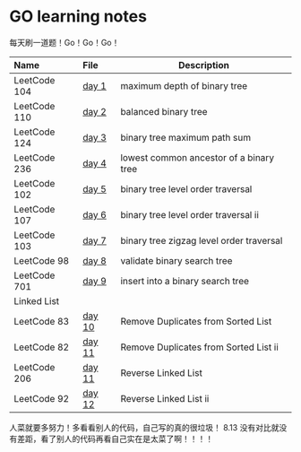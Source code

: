 # GO learning notes

每天刷一道题！Go！Go！Go！

| Name         | File                                      | Description                               |
| :----------- | :---------------------------------------- | ----------------------------------------- |
| LeetCode 104 | [day 1](LeetCode/Binary_Tree/104/104.go)  | ​maximum depth of binary tree             |
| LeetCode 110 | [day 2](LeetCode/Binary_Tree/110/110.go)  | ​balanced binary tree​                    |
| LeetCode 124 | [day 3](LeetCode/Binary_Tree/124/124.go)  | ​​binary tree maximum path sum​           |
| LeetCode 236 | [day 4](LeetCode/Binary_Tree/236/236.go)  | ​​lowest common ancestor of a binary tree |
| LeetCode 102 | [day 5](LeetCode/Binary_Tree/102/102.go)  | ​binary tree level order traversal​​      |
| LeetCode 107 | [day 6](LeetCode/Binary_Tree/107/107.go)  | binary tree level order traversal ii      |
| LeetCode 103 | [day 7](LeetCode/Binary_Tree/103/103.go)  | ​binary tree zigzag level order traversal |
| LeetCode  98 | [day 8](LeetCode/Binary_Tree/98/98.go)    | ​validate binary search tree​             |
| LeetCode 701 | [day 9](LeetCode/Binary_Tree/701/701.go)  | ​insert into a binary search tree         |
| Linked List  |
| LeetCode 83  | [day 10](LeetCode/Linked_List/83/83.go)   | Remove Duplicates from Sorted List        |
| LeetCode 82  | [day 11](LeetCode/Linked_List/82/82.go)   | Remove Duplicates from Sorted List ii     |
| LeetCode 206 | [day 11](LeetCode/Linked_List/206/206.go) | Reverse Linked List                       |
| LeetCode 92  | [day 12](LeetCode/Linked_List/92/92.go)   | Reverse Linked List ii                    |
  人菜就要多努力！多看看别人的代码，自己写的真的很垃圾！
  8.13 没有对比就没有差距，看了别人的代码再看自己实在是太菜了啊！！！！